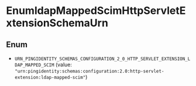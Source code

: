 

# EnumldapMappedScimHttpServletExtensionSchemaUrn

## Enum


* `URN_PINGIDENTITY_SCHEMAS_CONFIGURATION_2_0_HTTP_SERVLET_EXTENSION_LDAP_MAPPED_SCIM` (value: `"urn:pingidentity:schemas:configuration:2.0:http-servlet-extension:ldap-mapped-scim"`)



